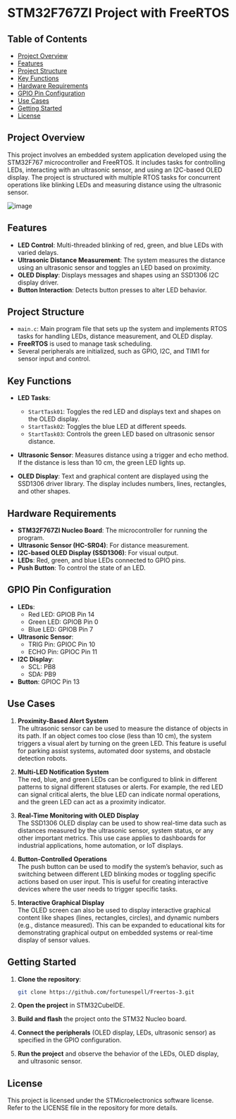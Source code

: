 # STM32F767ZI Project with FreeRTOS

## Table of Contents
- [Project Overview](#project-overview)
- [Features](#features)
- [Project Structure](#project-structure)
- [Key Functions](#key-functions)
- [Hardware Requirements](#hardware-requirements)
- [GPIO Pin Configuration](#gpio-pin-configuration)
- [Use Cases](#use-cases)
- [Getting Started](#getting-started)
- [License](#license)

## Project Overview
This project involves an embedded system application developed using the STM32F767 microcontroller and FreeRTOS. It includes tasks for controlling LEDs, interacting with an ultrasonic sensor, and using an I2C-based OLED display. The project is structured with multiple RTOS tasks for concurrent operations like blinking LEDs and measuring distance using the ultrasonic sensor.

![image](https://github.com/user-attachments/assets/ffc0d4f7-e600-4d00-a56c-3ae97132387c)

## Features
- **LED Control**: Multi-threaded blinking of red, green, and blue LEDs with varied delays.
- **Ultrasonic Distance Measurement**: The system measures the distance using an ultrasonic sensor and toggles an LED based on proximity.
- **OLED Display**: Displays messages and shapes using an SSD1306 I2C display driver.
- **Button Interaction**: Detects button presses to alter LED behavior.

## Project Structure
- `main.c`: Main program file that sets up the system and implements RTOS tasks for handling LEDs, distance measurement, and OLED display.
- **FreeRTOS** is used to manage task scheduling.
- Several peripherals are initialized, such as GPIO, I2C, and TIM1 for sensor input and control.

## Key Functions
- **LED Tasks**:
  - `StartTask01`: Toggles the red LED and displays text and shapes on the OLED display.
  - `StartTask02`: Toggles the blue LED at different speeds.
  - `StartTask03`: Controls the green LED based on ultrasonic sensor distance.

- **Ultrasonic Sensor**: Measures distance using a trigger and echo method. If the distance is less than 10 cm, the green LED lights up.

- **OLED Display**: Text and graphical content are displayed using the SSD1306 driver library. The display includes numbers, lines, rectangles, and other shapes.

## Hardware Requirements
- **STM32F767ZI Nucleo Board**: The microcontroller for running the program.
- **Ultrasonic Sensor (HC-SR04)**: For distance measurement.
- **I2C-based OLED Display (SSD1306)**: For visual output.
- **LEDs**: Red, green, and blue LEDs connected to GPIO pins.
- **Push Button**: To control the state of an LED.

## GPIO Pin Configuration
- **LEDs**: 
  - Red LED: GPIOB Pin 14
  - Green LED: GPIOB Pin 0
  - Blue LED: GPIOB Pin 7
- **Ultrasonic Sensor**: 
  - TRIG Pin: GPIOC Pin 10
  - ECHO Pin: GPIOC Pin 11
- **I2C Display**:
  - SCL: PB8
  - SDA: PB9
- **Button**: GPIOC Pin 13

## Use Cases
1. **Proximity-Based Alert System**  
   The ultrasonic sensor can be used to measure the distance of objects in its path. If an object comes too close (less than 10 cm), the system triggers a visual alert by turning on the green LED. This feature is useful for parking assist systems, automated door systems, and obstacle detection robots.
   
2. **Multi-LED Notification System**  
   The red, blue, and green LEDs can be configured to blink in different patterns to signal different statuses or alerts. For example, the red LED can signal critical alerts, the blue LED can indicate normal operations, and the green LED can act as a proximity indicator.
   
3. **Real-Time Monitoring with OLED Display**  
   The SSD1306 OLED display can be used to show real-time data such as distances measured by the ultrasonic sensor, system status, or any other important metrics. This use case applies to dashboards for industrial applications, home automation, or IoT displays.
   
4. **Button-Controlled Operations**  
   The push button can be used to modify the system’s behavior, such as switching between different LED blinking modes or toggling specific actions based on user input. This is useful for creating interactive devices where the user needs to trigger specific tasks.
   
5. **Interactive Graphical Display**  
   The OLED screen can also be used to display interactive graphical content like shapes (lines, rectangles, circles), and dynamic numbers (e.g., distance measured). This can be expanded to educational kits for demonstrating graphical output on embedded systems or real-time display of sensor values.
   
## Getting Started
1. **Clone the repository**:
    ```bash
    git clone https://github.com/fortunespell/Freertos-3.git
    ```

2. **Open the project** in STM32CubeIDE.

3. **Build and flash** the project onto the STM32 Nucleo board.

4. **Connect the peripherals** (OLED display, LEDs, ultrasonic sensor) as specified in the GPIO configuration.

5. **Run the project** and observe the behavior of the LEDs, OLED display, and ultrasonic sensor.

## License
This project is licensed under the STMicroelectronics software license. Refer to the LICENSE file in the repository for more details.

